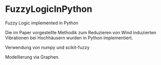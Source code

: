 # FuzzyLogicInPython
Fuzzy Logic implemented in Python

Die im Paper vorgestellte Methodik zum Reduzieren von Wind induzierten Vibrationen bei Hochhäusern wurden in Python implementiert.

Verwendung von numpy und scikit-fuzzy

Modellierung via Graphen.
